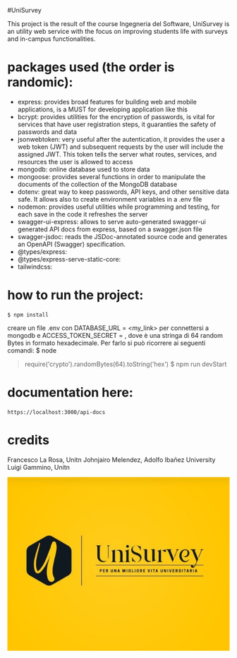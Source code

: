 #UniSurvey

This project is the result of the course Ingegneria del Software,
UniSurvey is an utility web service with the focus on improving students life with surveys and in-campus functionalities.

# packages used (the order is randomic):
* express: provides broad features for building web and mobile applications, is a MUST for developing application like this
* bcrypt: provides utilities for the encryption of passwords, is vital for services that have user registration steps, it guaranties the safety of passwords and data
* jsonwebtoken: very useful after the autentication, it provides the user a web token (JWT) and subsequent requests by the user will include the assigned JWT. This token tells the server what routes, services, and resources the user is allowed to access
* mongodb: online database used to store data
* mongoose: provides several functions in order to manipulate the documents of the collection of the MongoDB database
* dotenv: great way to keep passwords, API keys, and other sensitive data safe. It allows also to create environment variables in a .env file
* nodemon: provides useful utilities while programming and testing, for each save in the code it refreshes the server
* swagger-ui-express: allows to serve auto-generated swagger-ui generated API docs from express, based on a swagger.json file
* swagger-jsdoc: reads the JSDoc-annotated source code and generates an OpenAPI (Swagger) specification.
* @types/express:
* @types/express-serve-static-core:
* tailwindcss:


# how to run the project:
    $ npm install
creare un file .env con DATABASE_URL = <my_link> per connettersi a mongodb e ACCESS_TOKEN_SECRET = <secret>, dove <secret> è una stringa di 64 random Bytes in formato hexadecimale. Per farlo si può ricorrere ai seguenti comandi:
$ node
> require('crypto').randomBytes(64).toString('hex')
    $ npm run devStart

# documentation here:
    https://localhost:3000/api-docs

# credits
Francesco La Rosa, Unitn
Johnjairo Melendez, Adolfo Ibañez University
Luigi Gammino, Unitn

![UNISURVEY](/Immagini/Logo.jpg)
